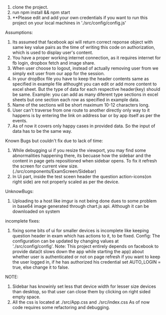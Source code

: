 1. clone the project.  
2. run npm install && npm start
3. **Please edit and add your own credentials if you want to run this project on your local machines in './src/config/config.js'

Assumptions:
1. Its assumed that facebook api will return correct reponse object with same key value pairs as the time of writing this code on authorization, which is used to display user's content.
2. You have a proper working internet connection, as it requires internet for fb login, dropbox fetch and image share.
3. When user choose to logout, instead of actually removing user from we simply exit user from our app for the session.
4. In your dropBox file you have to keep the header contents same as specified in example file althought you can edit or add more content to excel sheet. But the type of data for each respective header(key) should be same. Example: you can add as many diferent type sections in excel sheets but one section each row as specified in example data.  
5. Name of the sections will be short maximum 10-12 characters long. 
6. User can't traverse from one route to another directly only way to it happens is by entering the link on address bar or by app itself as per the events.
7. As of now it covers only happy cases in provided data. So the input of data has to be the same way.

Known Bugs but couldn't fix due to lack of time:
1. While debugging ui if you resize the viewport, you may find some abnormalities happening there, its becuase how the sidebar and the content in page gets repositioned when sidebar opens. To fix it refresh the screen for current view size. (./src/components/ExamScreen/Sidebar)   
2. In Ui part, inside the test sceen header the question action-icons(on right side) are not properly scaled as per the device.

UnknowBugs:
1. Uploading to a host like imgur is not being done dues to some problem in base64 image generated through chart.js api. Although it can be downloaded on system

incomplete fixes:
1. fixing some bits of ui for smaller devices is incomplete like keeping question header in exam which has actions to it, to be fixed.
Config:
The configuration can be updated by changing values at './src/config/config'. 
Note: This project entirely depends on facebook to provide data(it slows down the app while starting the app) about whether user is authenticated or not on page refresh if you want to keep the user logged in, if he has authorized his credential set AUTO_LOGIN = true, else change it to false.


NOTE: 
1. Sidebar has knowinly set less that device width for lesser size devices than desktop, so that user can close them by clicking on right sided empty space. 
2. All the css is located at ./src/App.css and ./src/index.css
As of now code requires some refactoring and debugging.

